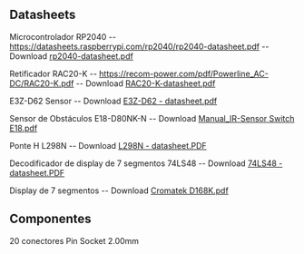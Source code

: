 ## Datasheets
Microcontrolador RP2040 -- https://datasheets.raspberrypi.com/rp2040/rp2040-datasheet.pdf -- Download [rp2040-datasheet.pdf](https://github.com/user-attachments/files/15956099/rp2040-datasheet.pdf)

Retificador RAC20-K -- https://recom-power.com/pdf/Powerline_AC-DC/RAC20-K.pdf -- Download [RAC20-K-datasheet.pdf](https://github.com/user-attachments/files/15956169/RAC20-K-datasheet.pdf)

E3Z-D62 Sensor -- Download [E3Z-D62 - datasheet.pdf](https://github.com/user-attachments/files/15956207/E3Z-D62.-.datasheet.pdf)

Sensor de Obstáculos E18-D80NK-N -- Download [Manual_IR-Sensor Switch E18.pdf](https://github.com/user-attachments/files/15956243/Manual_IR-Sensor.Switch.E18.pdf)

Ponte H L298N -- Download [L298N - datasheet.PDF](https://github.com/user-attachments/files/15956292/L298N.-.datasheet.PDF)

Decodificador de display de 7 segmentos 74LS48 -- Download [74LS48 - datasheet.PDF](https://github.com/user-attachments/files/15963273/74LS48.-.datasheet.PDF)

Display de 7 segmentos -- Download [Cromatek D168K.pdf](https://github.com/user-attachments/files/15963276/Cromatek.D168K.pdf)

## Componentes

20 conectores Pin Socket 2.00mm
